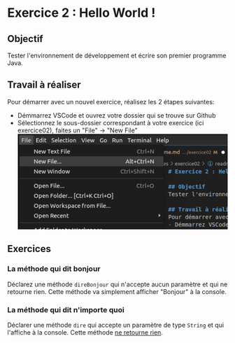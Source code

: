 # Exercice 2 : Hello World !

## Objectif
Tester l'environnement de développement et écrire son premier programme Java.

## Travail à réaliser
Pour démarrer avec un nouvel exercice, réalisez les 2 étapes suivantes: 
- Démmarrez VSCode et ouvrez votre dossier qui se trouve sur Github
- Sélectionnez le sous-dossier correspondant à votre exercice (ici exercice02), faites un "File" -> "New File"
![Alt text](image-1.png)


## Exercices

### La méthode qui dit bonjour
Déclarez une méthode `direBonjour` qui n'accepte aucun paramètre et qui ne retourne rien. Cette méthode va simplement afficher "Bonjour" à la console. 

### La méthode qui dit n'importe quoi 

Déclarer une méthode `dire` qui accepte un paramètre de type `String` et qui l'affiche à la console. Cette méthode <u>ne retourne rien</u>. 
